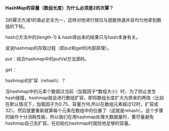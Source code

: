 #### HashMap的容量（数组长度）为什么必须是2的次幂？

2的幂次方减1的值必定全为一，这样对他进行按位与就能快速并且均匀地拿到数组的下标。

hash()方法中的(length-1) & hash得出来的结果只与hash本身有关。

  

说说hashmap的存取过程（即put和get的内部原理）。

put：结合hashmap中的putVal方法源码，







get：



hashmap的扩容（rehash）？   

当hashmap中的元素个数超过当前（加载因子*数组大小）时，为了防止发生hash碰撞，hashmap就会进行数组扩容，即将数组长度扩大为原来的两倍（比如在默认情况下，加载因子为0.75，容量为16,所以在数组元素超过12时，扩容成32）。然后就要重新就算每个元素在数组中的位置了（这就是rehash）。这个步骤的操作十分消耗性能，所以我们在用hashmap处理大数据量时，要尽量避免hashmap自己去扩容，在初始化hashmap时就给他足够的容量。







